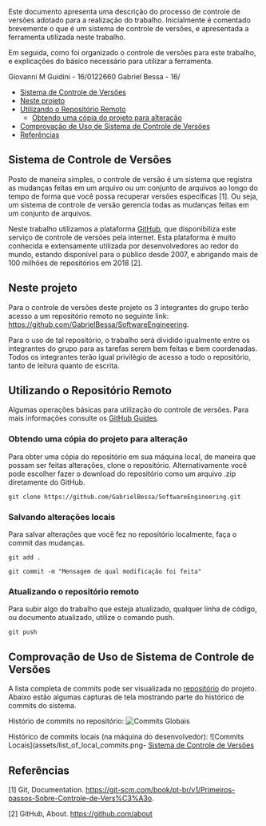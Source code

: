 Este documento apresenta uma descrição do processo de controle de versões adotado para a realização do trabalho. Inicialmente é comentado brevemente o que é um sistema de controle de versões, e apresentada a ferramenta utilizada neste trabalho.

Em seguida, como foi organizado o controle de versões para este trabalho, e explicações do básico necessário para utilizar a ferramenta.

Giovanni M Guidini - 16/0122660
Gabriel Bessa      - 16/

- [Sistema de Controle de Versões](#sistema-de-controle-de-vers%C3%B5es)
- [Neste projeto](#neste-projeto)
- [Utilizando o Repositório Remoto](#utilizando-o-reposit%C3%B3rio-remoto)
  - [Obtendo uma cópia do projeto para alteração](#obtendo-uma-c%C3%B3pia-do-projeto-para-altera%C3%A7%C3%A3o)
- [Comprovação de Uso de Sistema de Controle de Versões](#comprova%C3%A7%C3%A3o-de-uso-de-sistema-de-controle-de-vers%C3%B5es)
- [Referências](#refer%C3%AAncias)
  
## Sistema de Controle de Versões

Posto de maneira simples, o controle de versão é um sistema que registra as mudanças feitas em um arquivo ou um conjunto de arquivos ao longo do tempo de forma que você possa recuperar versões específicas [1]. Ou seja, um sistema de controle de versão gerencia todas as mudanças feitas em um conjunto de arquivos.

Neste trabalho utilizamos a plataforma [GitHub](https://github.com/), que disponibiliza este serviço de controle de versões pela internet. Esta plataforma é muito conhecida e extensamente utilizada por desenvolvedores ao redor do mundo, estando disponível para o público desde 2007, e abrigando mais de 100 milhões de repositórios em 2018 [2].

## Neste projeto
Para o controle de versões deste projeto os 3 integrantes do grupo terão acesso a um repositório remoto no seguinte link: https://github.com/GabrielBessa/SoftwareEngineering.

Para o uso de tal repositório, o trabalho será dividido igualmente entre os integrantes do grupo para as tarefas serem bem feitas e bem coordenadas. Todos os integrantes terão igual privilégio de acesso a todo o repositório, tanto de leitura quanto de escrita.

## Utilizando o Repositório Remoto

Algumas operações básicas para utilização do controle de versões. Para mais informações consulte os [GitHub Guides](https://guides.github.com/).

### Obtendo uma cópia do projeto para alteração
Para obter uma cópia do repositório em sua máquina local, de maneira que possam ser feitas alterações, clone o repositório. Alternativamente você pode escolher fazer o download do repositório como um arquivo .zip diretamente do GitHub.

```git clone https://github.com/GabrielBessa/SoftwareEngineering.git```

### Salvando alterações locais
Para salvar alterações que você fez no repositório localmente, faça o commit das mudanças.

```git add . ```

```git commit -m "Mensagem de qual modificação foi feita"```

### Atualizando o repositório remoto
Para subir algo do trabalho que esteja atualizado, qualquer linha de código, ou documento atualizado, utilize o comando push.

```git push```

## Comprovação de Uso de Sistema de Controle de Versões
A lista completa de commits pode ser visualizada no [repositório](https://github.com/GabrielBessa/SoftwareEngineering) do projeto. Abaixo estão algumas capturas de tela mostrando parte do histórico de commits do sistema.

Histório de commits no repositório:
![Commits Globais](assets/list_of_commits.png)

Histórico de commits locais (na máquina do desenvolvedor):
![Commits Locais](assets/list_of_local_commits.png- [Sistema de Controle de Versões](#sistema-de-controle-de-vers%C3%B5es)

## Referências
[1] Git, Documentation. https://git-scm.com/book/pt-br/v1/Primeiros-passos-Sobre-Controle-de-Vers%C3%A3o.

[2] GitHub, About. https://github.com/about